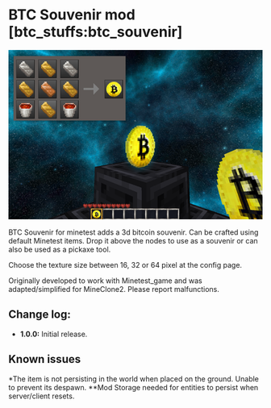 # BTC Souvenir mod [btc_stuffs:btc_souvenir]

<img src="screenshot.png" alt="Screenshot" width="680" height="auto">

BTC Souvenir for minetest adds a 3d bitcoin souvenir. Can be crafted using default Minetest items. Drop it above the nodes to use as a souvenir or can also be used as a pickaxe tool.

Choose the texture size between 16, 32 or 64 pixel at the config page.

Originally developed to work with Minetest_game and was adapted/simplified for MineClone2. Please report malfunctions.


## Change log:

- **1.0.0:** Initial release.


## Known issues

*The item is not persisting in the world when placed on the ground. Unable to prevent its despawn.
**Mod Storage needed for entities to persist when server/client resets.
